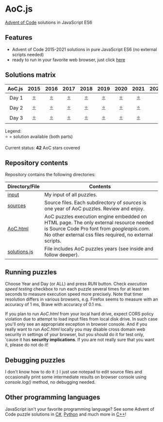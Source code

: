 # AoC.js
[Advent of Code](http://adventofcode.com) solutions in JavaScript ES6


## Features
- Advent of Code 2015-2021 solutions in pure JavaScript ES6 (no external scripts needed)
- ready to run in your favorite web browser, just click [here](AoC.html)


## Solutions matrix
AoC.js | 2015 | 2016 | 2017 | 2018 | 2019 | 2020 | 2021 | 2022
------: | :--: | :--: | :--: | :--: | :--: | :--: | :--: | :--:
Day 1 | [⭐](sources/2015/2015_01.js) | [⭐](sources/2016/2016_01.js) | [⭐](sources/2017/2017_01.js) | [⭐](sources/2018/2018_01.js) | [⭐](sources/2019/2019_01.js) | [⭐](sources/2020/2020_01.js) | [⭐](sources/2021/2021_01.js) |
Day 2 | [⭐](sources/2015/2015_02.js) | [⭐](sources/2016/2016_02.js) | [⭐](sources/2017/2017_02.js) | [⭐](sources/2018/2018_02.js) | [⭐](sources/2019/2019_02.js) | [⭐](sources/2020/2020_02.js) | [⭐](sources/2021/2021_02.js) |
Day 3 | [⭐](sources/2015/2015_03.js) | [⭐](sources/2016/2016_03.js) | [⭐](sources/2017/2017_03.js) | [⭐](sources/2018/2018_03.js) | [⭐](sources/2019/2019_03.js) | [⭐](sources/2020/2020_03.js) | [⭐](sources/2021/2021_03.js) |

Legend: <br />
⭐ = solution available (both parts) <br />

Current status: **42** AoC stars covered


## Repository contents

Repository contains the following directories:

| Directory/File         | Contents                                                                                                                                                                                                                                                                            |
| ---------------------- | ----------------------------------------------------------------------------------------------------------------------------------------------------------------------------------------------------------------------------------------------------------------------------------- |
| [input](input)         | My input of all puzzles.                                                                                                                                                                                                                                                            |
| [sources](sources)     | Source files. Each subdirectory of *sources* is one year of AoC puzzles. Review and enjoy.                                                                                                                                                                                                                                                     |
| [AoC.html](AoC.html)   | AoC puzzles execution engine embedded on HTML page. The only external resource needed is Source Code Pro font from *googleapis.com*. No other external css files required, no external scripts.
| [solutions.js](solutions.js) | File includes AoC puzzles years (see inside and follow deeper).


## Running puzzles

Choose Year and Day (or ALL) and press *RUN* button. Check *execution speed testing* checkbox to run each puzzle several times for at least ten seconds to measure execution speed more precisely. Note that timer resolution differs in various browsers, e.g. Firefox seems to measure with an accuracy of 1 ms, Brave with accuracy of 0.1 ms.

If you plan to run *AoC.html* from your local hard drive, expect CORS policy violation due to attempt to load input files from local disk drive. In such case you'll only see an appropriate exception in browser console. And if you really want to run *AoC.html* locally you may disable cross domain web security in settings of your browser, but you should do it for test only, 'cause it has **security implications**. If you are not really sure that you want it, please do not do it!


## Debugging puzzles

I don't know how to do it :) I just use notepad to edit source files and occasionally print some intermediate results on browser console using *console.log()* method, no debugging needed.


## Other programming languages

JavaScript isn't your favorite programming language? See some Advent of Code puzzle solutions in [C#](https://github.com/tbielak/AoC_cs), [Python](https://github.com/tbielak/AoC_py) and much more in [C++](https://github.com/tbielak/AoC_cpp)!
